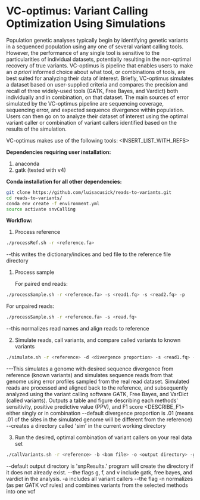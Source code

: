 # VC-optimus: Variant Calling Optimization Using Simulations
Population genetic analyses typically begin by identifying genetic variants in a sequenced population using any one of several variant calling tools. However, the performance of any single tool is sensitive to the particularities of individual datasets, potentially resulting in the non-optimal recovery of true variants. VC-optimus is  pipeline that enables users to make an *a priori* informed choice about what tool, or combinations of tools, are best suited for analyzing their data of interest. Briefly, VC-optimus simulates a dataset based on user-supplied criteria and compares the precision and recall of three widely-used tools (GATK, Free Bayes, and Vardict) both individually and in combination, on that dataset. The main sources of error simulated by the VC-optimus pipeline are sequencing coverage, sequencing error, and expected sequence divergence within population. Users can then go on to analyze their dataset of interest using the optimal variant caller or combination of variant callers identified based on the results of the simulation.

VC-optimus makes use of the following tools: <INSERT_LIST_WITH_REFS>

**Dependencies requiring user installation:**

1. anaconda 
2. gatk (tested with v4)

**Conda installation for all other dependencies:**

```bash
git clone https://github.com/luisacusick/reads-to-variants.git
cd reads-to-variants/
conda env create -f environment.yml
source activate snvCalling
```

**Workflow:**

1. Process reference
```bash
./processRef.sh -r <reference.fa>
``` 
   --this writes the dictionary/indices and bed file to the reference file directory
  
1. Process sample

   For paired end reads:
```bash
./processSample.sh -r <reference.fa> -s <read1.fq> -s <read2.fq> -p
```
   For unpaired reads:
```bash
./processSample.sh -r <reference.fa> -s <read.fq>
```
   --this normalizes read names and align reads to reference
   
2. Simulate reads, call variants, and compare called variants to known variants

```bash
./simulate.sh -r <reference> -d <divergence proportion> -s <read1.fq> -s <read2.fq>
```
   ---This simulates a genome with desired sequence divergence from reference (known variants) and simulates sequence reads from that genome using error profiles sampled from the real read dataset. Simulated reads are processed and aligned back to the reference, and subsequently analyzed using the variant calling software GATK, Free Bayes, and VarDict (called variants). Outputs a table and figure describing each methods' sensitivity, positive predictive value (PPV), and F1 score <DESCRIBE_F1> either singly or in combination
   --default divergence proportion is .01 (means .01 of the sites in the simulated genome will be different from the reference)
   --creates a directory called 'sim' in the current working directory 
  
 3. Run the desired, optimal combination of variant callers on your real data set

```bash
./callVariants.sh -r <reference> -b <bam file> -o <output directory> -g (include gatk) -f (include free bayes) -v (include vardict) -a (include all)
```
   --default output directory is 'snpResults.' program will create the directory if it does not already exist.
   --the flags g, f, and v include gatk, free bayes, and vardict in the analysis. -a includes all variant callers
   --the flag -n normalizes (as per GATK vcf rules) and combines variants from the selected methods into one vcf
      

 
 
 
 
  
  
